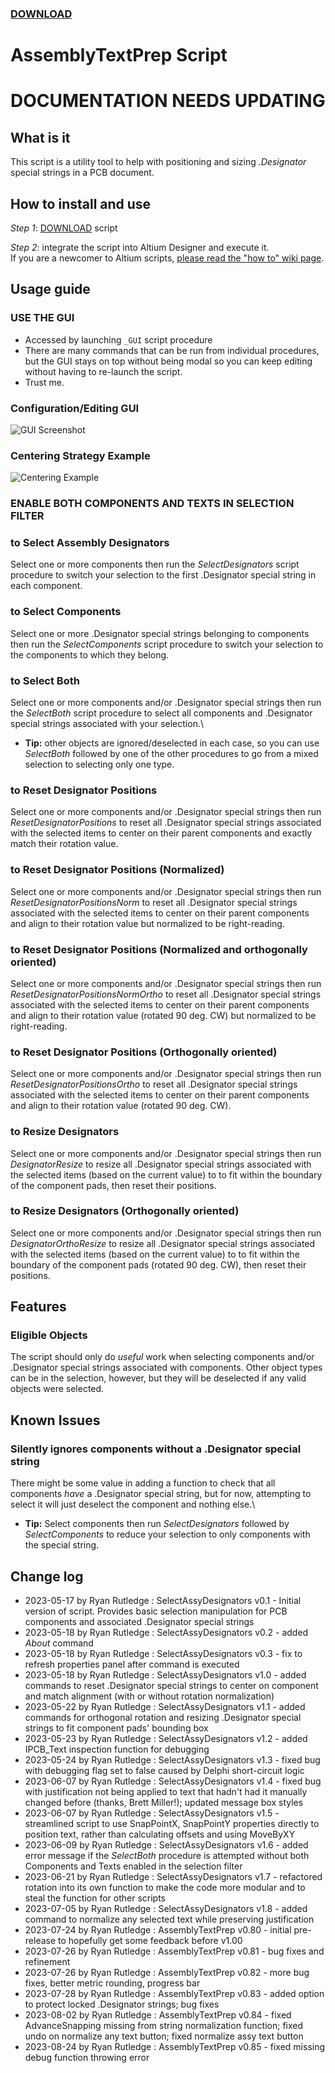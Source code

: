 ### [DOWNLOAD](https://altium-designer-addons.github.io/DownGit/#/home?url=https://github.com/Altium-Designer-addons/scripts-libraries/tree/master/Scripts+-+PCB/AssemblyTextPrep)

# AssemblyTextPrep Script

# DOCUMENTATION NEEDS UPDATING

## What is it
This script is a utility tool to help with positioning and sizing *.Designator* special strings in a PCB document.

## How to install and use
_Step 1_: [DOWNLOAD](https://altium-designer-addons.github.io/DownGit/#/home?url=https://github.com/Altium-Designer-addons/scripts-libraries/tree/master/Scripts+-+PCB/AssemblyTextPrep) script

_Step 2_: integrate the script into Altium Designer and execute it.\
If you are a newcomer to Altium scripts, [please read the "how to" wiki page](https://github.com/Altium-Designer-addons/scripts-libraries/wiki/HowTo_execute_scripts).

## Usage guide
### USE THE GUI
- Accessed by launching `_GUI` script procedure
- There are many commands that can be run from individual procedures, but the GUI stays on top without being modal so you can keep editing without having to re-launch the script.
- Trust me.

### Configuration/Editing GUI
![GUI Screenshot](AssemblyTextPrep_GUI.png)

### Centering Strategy Example
![Centering Example](AssemblyTextPrep_Centering.png)

### **ENABLE BOTH COMPONENTS AND TEXTS IN SELECTION FILTER**
### to Select Assembly Designators
Select one or more components then run the _SelectDesignators_ script procedure to switch your selection to the first .Designator special string in each component.
### to Select Components
Select one or more .Designator special strings belonging to components then run the _SelectComponents_ script procedure to switch your selection to the components to which they belong.
### to Select Both
Select one or more components and/or .Designator special strings then run the _SelectBoth_ script procedure to select all components and .Designator special strings associated with your selection.\
* **Tip:** other objects are ignored/deselected in each case, so you can use _SelectBoth_ followed by one of the other procedures to go from a mixed selection to selecting only one type.
### to Reset Designator Positions
Select one or more components and/or .Designator special strings then run _ResetDesignatorPositions_ to reset all .Designator special strings associated with the selected items to center on their parent components and exactly match their rotation value.
### to Reset Designator Positions (Normalized)
Select one or more components and/or .Designator special strings then run _ResetDesignatorPositionsNorm_ to reset all .Designator special strings associated with the selected items to center on their parent components and align to their rotation value but normalized to be right-reading.
### to Reset Designator Positions (Normalized and orthogonally oriented)
Select one or more components and/or .Designator special strings then run _ResetDesignatorPositionsNormOrtho_ to reset all .Designator special strings associated with the selected items to center on their parent components and align to their rotation value (rotated 90 deg. CW) but normalized to be right-reading.
### to Reset Designator Positions (Orthogonally oriented)
Select one or more components and/or .Designator special strings then run _ResetDesignatorPositionsOrtho_ to reset all .Designator special strings associated with the selected items to center on their parent components and align to their rotation value (rotated 90 deg. CW).
### to Resize Designators
Select one or more components and/or .Designator special strings then run _DesignatorResize_ to resize all .Designator special strings associated with the selected items (based on the current value) to to fit within the boundary of the component pads, then reset their positions.
### to Resize Designators (Orthogonally oriented)
Select one or more components and/or .Designator special strings then run _DesignatorOrthoResize_ to resize all .Designator special strings associated with the selected items (based on the current value) to to fit within the boundary of the component pads (rotated 90 deg. CW), then reset their positions.

## Features

### Eligible Objects
The script should only do *useful* work when selecting components and/or .Designator special strings associated with components. Other object types can be in the selection, however, but they will be deselected if any valid objects were selected.

## Known Issues
### Silently ignores components without a .Designator special string
There might be some value in adding a function to check that all components *have* a .Designator special string, but for now, attempting to select it will just deselect the component and nothing else.\
* **Tip:** Select components then run _SelectDesignators_ followed by _SelectComponents_ to reduce your selection to only components with the special string.

## Change log
- 2023-05-17 by Ryan Rutledge : SelectAssyDesignators v0.1 - Initial version of script. Provides basic selection manipulation for PCB components and associated .Designator special strings
- 2023-05-18 by Ryan Rutledge : SelectAssyDesignators v0.2 - added _About_ command
- 2023-05-18 by Ryan Rutledge : SelectAssyDesignators v0.3 - fix to refresh properties panel after command is executed
- 2023-05-18 by Ryan Rutledge : SelectAssyDesignators v1.0 - added commands to reset .Designator special strings to center on component and match alignment (with or without rotation normalization)
- 2023-05-22 by Ryan Rutledge : SelectAssyDesignators v1.1 - added commands for orthogonal rotation and resizing .Designator special strings to fit component pads' bounding box
- 2023-05-23 by Ryan Rutledge : SelectAssyDesignators v1.2 - added IPCB_Text inspection function for debugging
- 2023-05-24 by Ryan Rutledge : SelectAssyDesignators v1.3 - fixed bug with debugging flag set to false caused by Delphi short-circuit logic
- 2023-06-07 by Ryan Rutledge : SelectAssyDesignators v1.4 - fixed bug with justification not being applied to text that hadn't had it manually changed before (thanks, Brett Miller!); updated message box styles
- 2023-06-07 by Ryan Rutledge : SelectAssyDesignators v1.5 - streamlined script to use SnapPointX, SnapPointY properties directly to position text, rather than calculating offsets and using MoveByXY
- 2023-06-09 by Ryan Rutledge : SelectAssyDesignators v1.6 - added error message if the _SelectBoth_ procedure is attempted without both Components and Texts enabled in the selection filter
- 2023-06-21 by Ryan Rutledge : SelectAssyDesignators v1.7 - refactored rotation into its own function to make the code more modular and to steal the function for other scripts
- 2023-07-05 by Ryan Rutledge : SelectAssyDesignators v1.8 - added command to normalize any selected text while preserving justification
- 2023-07-24 by Ryan Rutledge : AssemblyTextPrep v0.80 - initial pre-release to hopefully get some feedback before v1.00
- 2023-07-26 by Ryan Rutledge : AssemblyTextPrep v0.81 - bug fixes and refinement
- 2023-07-26 by Ryan Rutledge : AssemblyTextPrep v0.82 - more bug fixes, better metric rounding, progress bar
- 2023-07-28 by Ryan Rutledge : AssemblyTextPrep v0.83 - added option to protect locked .Designator strings; bug fixes
- 2023-08-02 by Ryan Rutledge : AssemblyTextPrep v0.84 - fixed AdvanceSnapping missing from string normalization function; fixed undo on normalize any text button; fixed normalize assy text button
- 2023-08-24 by Ryan Rutledge : AssemblyTextPrep v0.85 - fixed missing debug function throwing error
